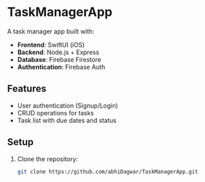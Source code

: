 # TaskManagerApp

A task manager app built with:
- **Frontend**: SwiftUI (iOS)
- **Backend**: Node.js + Express
- **Database**: Firebase Firestore
- **Authentication**: Firebase Auth

## Features
- User authentication (Signup/Login)
- CRUD operations for tasks
- Task list with due dates and status

## Setup
1. Clone the repository:
   ```bash
   git clone https://github.com/abhiDagwar/TaskManagerApp.git
